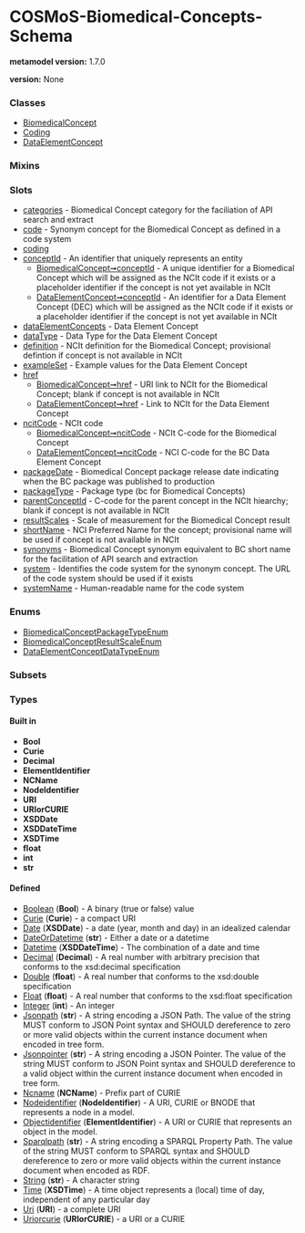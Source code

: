 
# COSMoS-Biomedical-Concepts-Schema


**metamodel version:** 1.7.0

**version:** None





### Classes

 * [BiomedicalConcept](BiomedicalConcept.md)
 * [Coding](Coding.md)
 * [DataElementConcept](DataElementConcept.md)

### Mixins


### Slots

 * [categories](categories.md) - Biomedical Concept category for the faciliation of API search and extract
 * [code](code.md) - Synonym concept for the Biomedical Concept as defined in a code system
 * [coding](coding.md)
 * [conceptId](conceptId.md) - An identifier that uniquely represents an entity
     * [BiomedicalConcept➞conceptId](BiomedicalConcept_conceptId.md) - A unique identifier for a Biomedical Concept which will be assigned as the NCIt code if it exists or a placeholder identifier if the concept is not yet available in NCIt
     * [DataElementConcept➞conceptId](DataElementConcept_conceptId.md) - An identifier for a Data Element Concept (DEC) which will be assigned as the NCIt code if it exists or a placeholder identifier if the concept is not yet available in NCIt
 * [dataElementConcepts](dataElementConcepts.md) - Data Element Concept
 * [dataType](dataType.md) - Data Type for the Data Element Concept
 * [definition](definition.md) - NCIt definition for the Biomedical Concept; provisional defintion if concept is not available in NCIt
 * [exampleSet](exampleSet.md) - Example values for the Data Element Concept
 * [href](href.md)
     * [BiomedicalConcept➞href](BiomedicalConcept_href.md) - URI link to NCIt for the Biomedical Concept; blank if  concept is not available in NCIt
     * [DataElementConcept➞href](DataElementConcept_href.md) - Link to NCIt for the Data Element Concept
 * [ncitCode](ncitCode.md) - NCIt code
     * [BiomedicalConcept➞ncitCode](BiomedicalConcept_ncitCode.md) - NCIt C-code for the Biomedical Concept
     * [DataElementConcept➞ncitCode](DataElementConcept_ncitCode.md) - NCI C-code for the BC Data Element Concept
 * [packageDate](packageDate.md) - Biomedical Concept package release date indicating when the BC package was published to production
 * [packageType](packageType.md) - Package type (bc for Biomedical Concepts)
 * [parentConceptId](parentConceptId.md) - C-code for the parent concept in the NCIt hiearchy; blank if concept is not available in NCIt
 * [resultScales](resultScales.md) - Scale of measurement for the Biomedical Concept result
 * [shortName](shortName.md) - NCI Preferred Name for the concept; provisional name will be used if concept is not available in NCIt
 * [synonyms](synonyms.md) - Biomedical Concept synonym equivalent to BC short name for the facilitation of API search and extraction
 * [system](system.md) - Identifies the code system for the synonym concept. The URL of the code system should be used if it exists
 * [systemName](systemName.md) - Human-readable name for the code system

### Enums

 * [BiomedicalConceptPackageTypeEnum](BiomedicalConceptPackageTypeEnum.md)
 * [BiomedicalConceptResultScaleEnum](BiomedicalConceptResultScaleEnum.md)
 * [DataElementConceptDataTypeEnum](DataElementConceptDataTypeEnum.md)

### Subsets


### Types


#### Built in

 * **Bool**
 * **Curie**
 * **Decimal**
 * **ElementIdentifier**
 * **NCName**
 * **NodeIdentifier**
 * **URI**
 * **URIorCURIE**
 * **XSDDate**
 * **XSDDateTime**
 * **XSDTime**
 * **float**
 * **int**
 * **str**

#### Defined

 * [Boolean](types/Boolean.md)  (**Bool**)  - A binary (true or false) value
 * [Curie](types/Curie.md)  (**Curie**)  - a compact URI
 * [Date](types/Date.md)  (**XSDDate**)  - a date (year, month and day) in an idealized calendar
 * [DateOrDatetime](types/DateOrDatetime.md)  (**str**)  - Either a date or a datetime
 * [Datetime](types/Datetime.md)  (**XSDDateTime**)  - The combination of a date and time
 * [Decimal](types/Decimal.md)  (**Decimal**)  - A real number with arbitrary precision that conforms to the xsd:decimal specification
 * [Double](types/Double.md)  (**float**)  - A real number that conforms to the xsd:double specification
 * [Float](types/Float.md)  (**float**)  - A real number that conforms to the xsd:float specification
 * [Integer](types/Integer.md)  (**int**)  - An integer
 * [Jsonpath](types/Jsonpath.md)  (**str**)  - A string encoding a JSON Path. The value of the string MUST conform to JSON Point syntax and SHOULD dereference to zero or more valid objects within the current instance document when encoded in tree form.
 * [Jsonpointer](types/Jsonpointer.md)  (**str**)  - A string encoding a JSON Pointer. The value of the string MUST conform to JSON Point syntax and SHOULD dereference to a valid object within the current instance document when encoded in tree form.
 * [Ncname](types/Ncname.md)  (**NCName**)  - Prefix part of CURIE
 * [Nodeidentifier](types/Nodeidentifier.md)  (**NodeIdentifier**)  - A URI, CURIE or BNODE that represents a node in a model.
 * [Objectidentifier](types/Objectidentifier.md)  (**ElementIdentifier**)  - A URI or CURIE that represents an object in the model.
 * [Sparqlpath](types/Sparqlpath.md)  (**str**)  - A string encoding a SPARQL Property Path. The value of the string MUST conform to SPARQL syntax and SHOULD dereference to zero or more valid objects within the current instance document when encoded as RDF.
 * [String](types/String.md)  (**str**)  - A character string
 * [Time](types/Time.md)  (**XSDTime**)  - A time object represents a (local) time of day, independent of any particular day
 * [Uri](types/Uri.md)  (**URI**)  - a complete URI
 * [Uriorcurie](types/Uriorcurie.md)  (**URIorCURIE**)  - a URI or a CURIE
